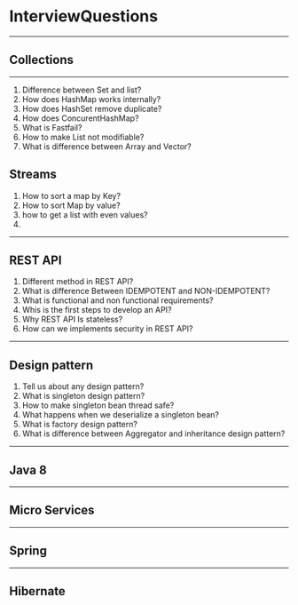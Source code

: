 # InterviewQuestions
***
## Collections
---
1. Difference between Set and list?
2. How does HashMap works internally?
3. How does HashSet remove duplicate?
4. How does ConcurentHashMap?
5. What is Fastfail?
6. How to make List not modifiable?
7. What is difference between Array and Vector?
## Streams
1. How to sort a map by Key?
2. How to sort Map by value?
3. how to get a list with even values?
4. 
---
## REST API
1. Different method in REST API?
2. What is difference Between IDEMPOTENT and NON-IDEMPOTENT?
3. What is functional and non functional requirements?
4. Whis is the first steps to develop an API?
5. Why REST API Is stateless?
6. How can we implements security in REST API?
---
## Design pattern
1. Tell us about any design pattern?
2. What is singleton design pattern?
3. How to make singleton bean thread safe?
4. What happens when we deserialize a singleton bean?
5. What is factory design pattern?
6. What is difference between Aggregator and inheritance design pattern?
---
## Java 8
---
## Micro Services
---
## Spring
---
## Hibernate
